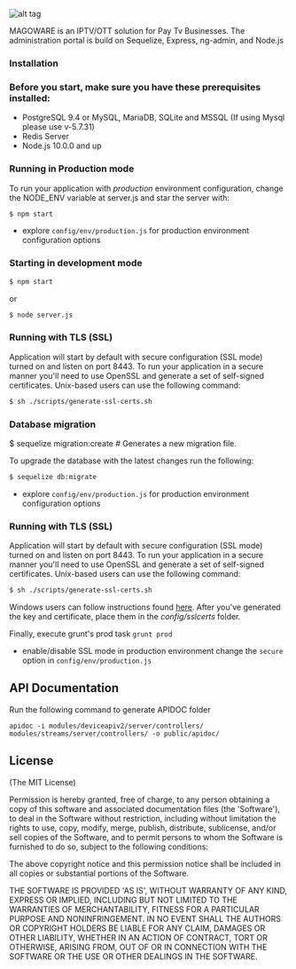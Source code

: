 ![alt tag](https://www.magoware.tv/wp-content/uploads/2016/06/logo.png)

MAGOWARE is an IPTV/OTT solution for Pay Tv Businesses. The administration portal is build on Sequelize, Express, ng-admin, and Node.js

### Installation

### Before you start, make sure you have these prerequisites installed:

 * PostgreSQL 9.4 or MySQL, MariaDB, SQLite and MSSQL (If using Mysql please use v-5.7.31)
 * Redis Server
 * Node.js 10.0.0 and up

### Running in Production mode
To run your application with *production* environment configuration, change the NODE_ENV variable at server.js and star the server with:

```bash
$ npm start
```

* explore `config/env/production.js` for production environment configuration options
### Starting in development mode
```bash
$ npm start
```
or
```bash
$ node server.js
```
### Running with TLS (SSL)
Application will start by default with secure configuration (SSL mode) turned on and listen on port 8443.
To run your application in a secure manner you'll need to use OpenSSL and generate a set of self-signed certificates. Unix-based users can use the following command:

```bash
$ sh ./scripts/generate-ssl-certs.sh
```

### Database migration

$ sequelize migration:create  # Generates a new migration file.


To upgrade the database with the latest changes run the following:

```bash
$ sequelize db:migrate
```


* explore `config/env/production.js` for production environment configuration options

### Running with TLS (SSL)
Application will start by default with secure configuration (SSL mode) turned on and listen on port 8443.
To run your application in a secure manner you'll need to use OpenSSL and generate a set of self-signed certificates. Unix-based users can use the following command:

```bash
$ sh ./scripts/generate-ssl-certs.sh
```

Windows users can follow instructions found [here](http://www.websense.com/support/article/kbarticle/How-to-use-OpenSSL-and-Microsoft-Certification-Authority).
After you've generated the key and certificate, place them in the *config/sslcerts* folder.

Finally, execute grunt's prod task `grunt prod`
* enable/disable SSL mode in production environment change the `secure` option in `config/env/production.js`

## API Documentation
Run the following command to generate APIDOC folder
```
apidoc -i modules/deviceapiv2/server/controllers/ modules/streams/server/controllers/ -o public/apidoc/
```

## License
(The MIT License)

Permission is hereby granted, free of charge, to any person obtaining
a copy of this software and associated documentation files (the
'Software'), to deal in the Software without restriction, including
without limitation the rights to use, copy, modify, merge, publish,
distribute, sublicense, and/or sell copies of the Software, and to
permit persons to whom the Software is furnished to do so, subject to
the following conditions:

The above copyright notice and this permission notice shall be
included in all copies or substantial portions of the Software.

THE SOFTWARE IS PROVIDED 'AS IS', WITHOUT WARRANTY OF ANY KIND,
EXPRESS OR IMPLIED, INCLUDING BUT NOT LIMITED TO THE WARRANTIES OF
MERCHANTABILITY, FITNESS FOR A PARTICULAR PURPOSE AND NONINFRINGEMENT.
IN NO EVENT SHALL THE AUTHORS OR COPYRIGHT HOLDERS BE LIABLE FOR ANY
CLAIM, DAMAGES OR OTHER LIABILITY, WHETHER IN AN ACTION OF CONTRACT,
TORT OR OTHERWISE, ARISING FROM, OUT OF OR IN CONNECTION WITH THE
SOFTWARE OR THE USE OR OTHER DEALINGS IN THE SOFTWARE.
